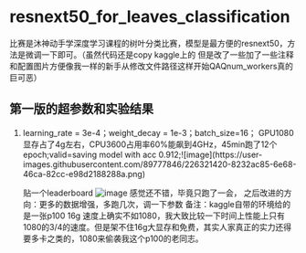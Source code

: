 # resnext50_for_leaves_classification
比赛是沐神动手学深度学习课程的树叶分类比赛，模型是最方便的resnext50，方法是微调一下即可。（虽然代码还是copy kaggle上的 但是改了一些加了一些注释和配置图片方便像我一样的新手从修改文件路径这样开始QAQnum_workers真的巨可恶）


## 第一版的超参数和实验结果
1.  learning_rate = 3e-4；weight_decay = 1e-3；batch_size=16；
    GPU1080显存占了4g左右，CPU3600占用率60%能飙到4GHz，45min跑了12个epoch;valid=saving model with acc 0.912;![image](https://user- images.githubusercontent.com/89777846/226321420-8232ac85-6e68-46ca-82cc-e98d2188288a.png)

    贴一个leaderboard
![image](https://user-images.githubusercontent.com/89777846/226322136-7d00ccef-715e-4b13-89bc-91f78207a7cb.png)
    感觉还不错，毕竟只跑了一会，
    之后改进的方向：更多的数据增强，多跑几次，调一下参数
备注：kaggle自带的环境给的是一张p100 16g  速度上确实不如1080，我大致比较一下时间上性能上只有1080的3/4的速度。但是架不住16g大显存和免费，其实人家真正的实力还得要多卡之类的，1080来偷袭我这个p100的老同志。
